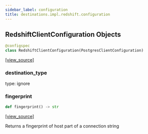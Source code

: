 ```yaml
---
sidebar_label: configuration
title: destinations.impl.redshift.configuration
---
```


## RedshiftClientConfiguration Objects

```python
@configspec
class RedshiftClientConfiguration(PostgresClientConfiguration)
```

[[view_source]](https://github.com/dlt-hub/dlt/blob/e9c9ecfa8a644fdb516dd74aabca3bf75bafb154/dlt/destinations/impl/redshift/configuration.py#L23)

### destination\_type

type: ignore

### fingerprint

```python
def fingerprint() -> str
```

[[view_source]](https://github.com/dlt-hub/dlt/blob/e9c9ecfa8a644fdb516dd74aabca3bf75bafb154/dlt/destinations/impl/redshift/configuration.py#L30)

Returns a fingerprint of host part of a connection string


